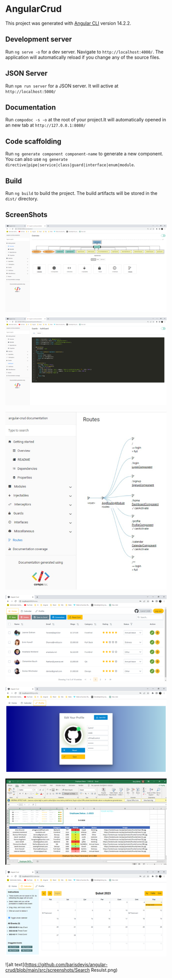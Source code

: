 # AngularCrud

This project was generated with [Angular CLI](https://github.com/angular/angular-cli) version 14.2.2.

## Development server

Run `ng serve -o` for a dev server. Navigate to `http://localhost:4000/`. The application will automatically reload if you change any of the source files.

## JSON Server

Run `npm run server`  for a JSON server. It will active at `http://localhost:5000/`

## Documentation

Run `compodoc -s -o` at the root of your project.It will automatically opened in an new tab at `http://127.0.0.1:8080/` 

## Code scaffolding

Run `ng generate component component-name` to generate a new component. You can also use `ng generate directive|pipe|service|class|guard|interface|enum|module`.

## Build

Run `ng build` to build the project. The build artifacts will be stored in the `dist/` directory.

## ScreenShots

![alt text](https://github.com/barisdevjs/angular-crud/blob/main/src/screenshots/Compodoc1.png)

![alt text](https://github.com/barisdevjs/angular-crud/blob/main/src/screenshots/Compodoc2.png)

![alt text](https://github.com/barisdevjs/angular-crud/blob/main/src/screenshots/Compodoc3.jpg)

![alt text](https://github.com/barisdevjs/angular-crud/blob/main/src/screenshots/Dashboard1.png)

![alt text](https://github.com/barisdevjs/angular-crud/blob/main/src/screenshots/EditProfile.png)

![alt text](https://github.com/barisdevjs/angular-crud/blob/main/src/screenshots/ExcelFile.png)

![alt text](https://github.com/barisdevjs/angular-crud/blob/main/src/screenshots/FullCalendar.png)

![alt text](https://github.com/barisdevjs/angular-crud/blob/main/src/screenshots/Search Resulst.png)





